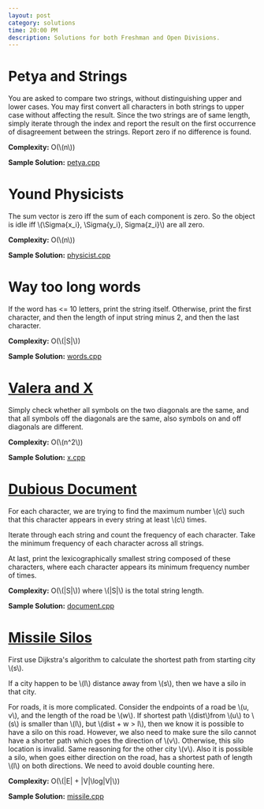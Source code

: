 ```yaml
---
layout: post
category: solutions
time: 20:00 PM
description: Solutions for both Freshman and Open Divisions.
---
```

# **Petya and Strings**

You are asked to compare two strings, without distinguishing upper and lower cases. You may first convert all characters in both strings to upper case without affecting the result. Since the two strings are of same length, simply iterate through the index and report the result on the first occurrence of disagreement between the strings. Report zero if no difference is found. 

**Complexity:** O(\\(n\\))

**Sample Solution:** [petya.cpp]


# **Yound Physicists**

The sum vector is zero iff the sum of each component is zero. So the object is idle iff \\(\Sigma{x_i}, \Sigma{y_i}, Sigma{z_i}\\) are all zero. 

**Complexity:** O(\\(n\\))

**Sample Solution:** [physicist.cpp]

# **Way too long words**

If the word has <= 10 letters, print the string itself. Otherwise, print the first character, and then the length of input string minus 2, and then the last character. 

**Complexity:** O(\\(|S|\\))

**Sample Solution:** [words.cpp]

# **[Valera and X](http://codeforces.com/problemset/problem/404/A)**

Simply check whether all symbols on the two diagonals are the same, and that
all symbols off the diagonals are the same, also symbols on and off diagonals
are different.

**Complexity:** O(\\(n^2\\))

**Sample Solution:** [x.cpp]

# **[Dubious Document](http://arc071.contest.atcoder.jp/tasks/arc071_a)**
For each character, we are trying to find the maximum number \\(c\\)
such that this character appears in every string at least \\(c\\) times.

Iterate through each string and count the frequency of each character.
Take the minimum frequency of each character across all strings.

At last, print the lexicographically smallest string composed of these
characters, where each character appears its minimum frequency number of times.

**Complexity:** O(\\(\|S\|\\)) where \\(\|S\|\\) is the total string length.

**Sample Solution:** [document.cpp]

# **[Missile Silos](http://codeforces.com/problemset/problem/144/D)**
First use Dijkstra's algorithm to calculate the shortest path from starting 
city \\(s\\).

If a city happen to be \\(l\\) distance away from \\(s\\), then we have a silo
in that city.

For roads, it is more complicated. Consider the endpoints of a road be
\\(u, v\\), and the length of the road be \\(w\\).
If shortest path \\(dist\\)from \\(u\\) to \\(s\\) is smaller than 
\\(l\\), but \\(dist + w > l\\), then we know it is possible to have a silo
on this road. However, we also need to make sure the silo cannot have a 
shorter path which goes the direction of \\(v\\). Otherwise, this silo location
is invalid. Same reasoning for the other city \\(v\\). Also it is possible
a silo, when goes either direction on the road, has a shortest path of length
\\(l\\) on both directions. We need to avoid double counting here.

**Complexity:** O(\\(\|E\| + \|V\|\log\|V\|\\))

**Sample Solution:** [missile.cpp]

[petya.cpp]: /assets/ipl_solutions/season2/contest4/petya.cpp
[physicist.cpp]: /assets/ipl_solutions/season2/contest4/physicist.cpp
[words.cpp]: /assets/ipl_solutions/season2/contest4/words.cpp
[x.cpp]: /assets/ipl_solutions/season2/contest4/x.cpp
[document.cpp]: /assets/ipl_solutions/season2/contest4/document.cpp
[missile.cpp]: /assets/ipl_solutions/season2/contest4/missile.cpp


